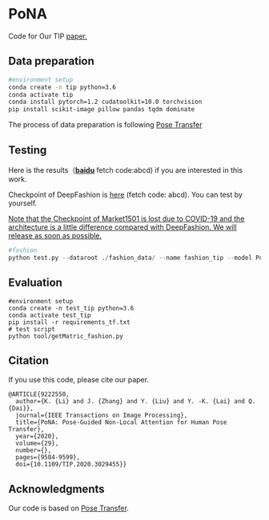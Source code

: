 # PoNA

Code for Our TIP [paper.](https://ieeexplore.ieee.org/document/9222550)





## Data preparation



```bash
#environment setup
conda create -n tip python=3.6
conda activate tip
conda install pytorch=1.2 cudatoolkit=10.0 torchvision
pip install scikit-image pillow pandas tqdm dominate 

```

The process of data preparation is following  [Pose Transfer](https://github.com/tengteng95/Pose-Transfer)



## Testing

Here is the results（**[baidu](https://pan.baidu.com/s/1o8nK0wrrFcvEsUbzHtOHJQ)**  fetch code:abcd) if you are interested in this work. 

Checkpoint of DeepFashion is [here](https://pan.baidu.com/s/1YjkcA-P99cWMMfrB_Vw5Yw ) (fetch code: abcd). You can test by yourself. 

<u>Note that the Checkpoint of Market1501 is lost due to COVID-19 and the architecture is a little difference compared with DeepFashion. We will release as soon as possible.</u>

```python
#fashion
python test.py --dataroot ./fashion_data/ --name fashion_tip --model PoNA --phase test --dataset_mode keypoint --norm instance --batchSize 1 --resize_or_crop no --gpu_ids 0 --BP_input_nc 18 --no_flip --which_model_netG PoNA --checkpoints_dir ./checkpoints/ --pairLst ./fashion_data/fasion-resize-pairs-test.csv --which_epoch test1 --results_dir ./tip_fashion --display_id 0
```



## Evaluation

```shell
#environment setup
conda create -n test_tip python=3.6
conda activate test_tip
pip install -r requirements_tf.txt
# test script
python tool/getMatric_fashion.py
```

## Citation

If you use this code, please cite our paper.

```b
@ARTICLE{9222550,
  author={K. {Li} and J. {Zhang} and Y. {Liu} and Y. -K. {Lai} and Q. {Dai}},
  journal={IEEE Transactions on Image Processing}, 
  title={PoNA: Pose-Guided Non-Local Attention for Human Pose Transfer}, 
  year={2020},
  volume={29},
  number={},
  pages={9584-9599},
  doi={10.1109/TIP.2020.3029455}}
```

## Acknowledgments

Our code is based on [Pose Transfer](https://github.com/tengteng95/Pose-Transfer).
